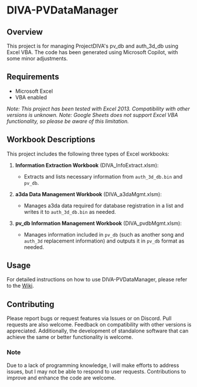 # DIVA-PVDataManager

## Overview
This project is for managing ProjectDIVA's pv_db and auth_3d_db using Excel VBA. The code has been generated using Microsoft Copilot, with some minor adjustments.

## Requirements
- Microsoft Excel
- VBA enabled

*Note: This project has been tested with Excel 2013. Compatibility with other versions is unknown.*
*Note: Google Sheets does not support Excel VBA functionality, so please be aware of this limitation.*

## Workbook Descriptions
This project includes the following three types of Excel workbooks:

1. **Information Extraction Workbook** (DIVA_InfoExtract.xlsm):
   - Extracts and lists necessary information from `auth_3d_db.bin` and `pv_db`.

2. **a3da Data Management Workbook** (DIVA_a3daMgmt.xlsm):
   - Manages a3da data required for database registration in a list and writes it to `auth_3d_db.bin` as needed.

3. **pv_db Information Management Workbook** (DIVA_pvdbMgmt.xlsm):
   - Manages information included in `pv_db` (such as another song and `auth_3d` replacement information) and outputs it in `pv_db` format as needed.

## Usage
For detailed instructions on how to use DIVA-PVDataManager, please refer to the [Wiki](https://github.com/Riel2982/-DIVA-PVDataManager/wiki).

## Contributing
Please report bugs or request features via Issues or on Discord. Pull requests are also welcome. Feedback on compatibility with other versions is appreciated. Additionally, the development of standalone software that can achieve the same or better functionality is welcome.

### Note
Due to a lack of programming knowledge, I will make efforts to address issues, but I may not be able to respond to user requests. Contributions to improve and enhance the code are welcome.
